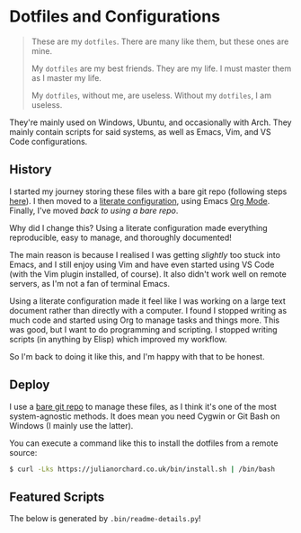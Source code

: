 # Dotfiles and Configurations

> These are my `dotfiles`. There are many like them, but these ones are mine.
>
> My `dotfiles` are my best friends. They are my life. I must master them as I master my life.
>
> My `dotfiles`, without me, are useless. Without my `dotfiles`, I am useless.

They're mainly used on Windows, Ubuntu, and occasionally with Arch. They mainly contain scripts for said systems, as well as Emacs, Vim, and VS Code configurations.

## History

I started my journey storing these files with a bare git repo (following steps [here](https://www.atlassian.com/git/tutorials/dotfiles)). I then moved to a [literate configuration](https://en.wikipedia.org/wiki/Literate_programming), using Emacs [Org Mode](https://orgmode.org/). Finally, I've moved *back to using a bare repo*.

Why did I change this? Using a literate configuration made everything reproducible, easy to manage, and thoroughly documented!

The main reason is because I realised I was getting *slightly* too stuck into Emacs, and I still enjoy using Vim and have even started using VS Code (with the Vim plugin installed, of course). It also didn't work well on remote servers, as I'm not a fan of terminal Emacs.

Using a literate configuration made it feel like I was working on a large text document rather than directly with a computer. I found I stopped writing as much code and started using Org to manage tasks and things more. This was good, but I want to do programming and scripting. I stopped writing scripts (in anything by Elisp) which improved my workflow.

So I'm back to doing it like this, and I'm happy with that to be honest.

## Deploy

I use a [bare git repo](https://www.atlassian.com/git/tutorials/dotfiles) to manage these files, as I think it's one of the most system-agnostic methods. It does mean you need Cygwin or Git Bash on Windows (I mainly use the latter).

You can execute a command like this to install the dotfiles from a remote source:

```sh
$ curl -Lks https://julianorchard.co.uk/bin/install.sh | /bin/bash
```

## Featured Scripts

The below is generated by `.bin/readme-details.py`!

